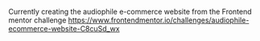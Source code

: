 Currently creating the audiophile e-commerce website from the Frontend mentor challenge 
https://www.frontendmentor.io/challenges/audiophile-ecommerce-website-C8cuSd_wx 
